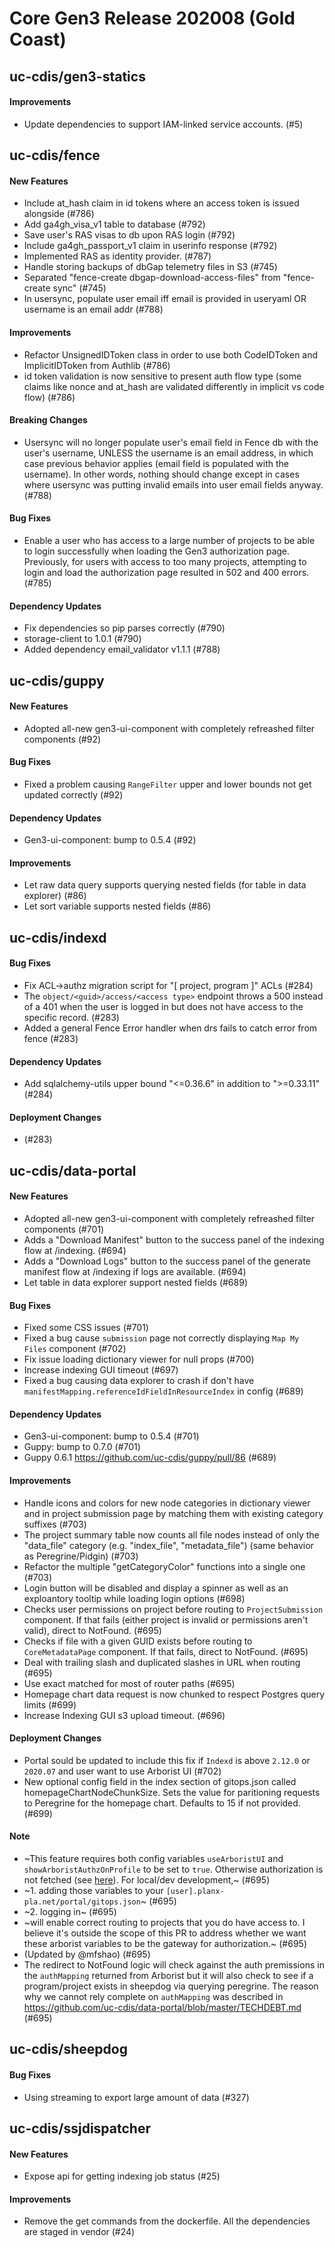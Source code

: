 # Core Gen3 Release 202008 (Gold Coast)

## uc-cdis/gen3-statics

#### Improvements
  - Update dependencies to support IAM-linked service accounts. (#5)

## uc-cdis/fence

#### New Features
  - Include at_hash claim in id tokens where an access token is issued 
    alongside (#786)
  - Add ga4gh_visa_v1 table to database (#792)
  - Save user's RAS visas to db upon RAS login (#792)
  - Include ga4gh_passport_v1 claim in userinfo response (#792)
  - Implemented RAS as identity provider. (#787)
  - Handle storing backups of dbGap telemetry files in S3 (#745)
  - Separated "fence-create dbgap-download-access-files" from "fence-create 
    sync" (#745)
  - In usersync, populate user email iff email is provided in useryaml OR 
    username is an email addr (#788)

#### Improvements
  - Refactor UnsignedIDToken class in order to use both CodeIDToken and 
    ImplicitIDToken from Authlib (#786)
  - id token validation is now sensitive to present auth flow type (some claims 
    like nonce and at_hash are validated differently in implicit vs code flow) 
    (#786)

#### Breaking Changes
  - Usersync will no longer populate user's email field in Fence db with the 
    user's username, UNLESS the username is an email address, in which case 
    previous behavior applies (email field is populated with the username). In 
    other words, nothing should change except in cases where usersync was 
    putting invalid emails into user email fields anyway. (#788)

#### Bug Fixes
  - Enable a user who has access to a large number of projects to be able to 
    login successfully when loading the Gen3 authorization page. Previously, 
    for users with access to too many projects, attempting to login and load 
    the authorization page resulted in 502 and 400 errors. (#785)

#### Dependency Updates
  - Fix dependencies so pip parses correctly (#790)
  - storage-client to 1.0.1 (#790)
  - Added dependency email_validator v1.1.1 (#788)

## uc-cdis/guppy

#### New Features
  - Adopted all-new gen3-ui-component with completely refreashed filter 
    components (#92)

#### Bug Fixes
  - Fixed a problem causing `RangeFilter` upper and lower bounds not get 
    updated correctly (#92)

#### Dependency Updates
  - Gen3-ui-component: bump to 0.5.4 (#92)

#### Improvements
  - Let raw data query supports querying nested fields (for table in data 
    explorer) (#86)
  - Let sort variable supports nested fields (#86)

## uc-cdis/indexd

#### Bug Fixes
  - Fix ACL->authz migration script for "[ project, program ]" ACLs (#284)
  - The `object/<guid>/access/<access type>` endpoint throws a 500 instead of a 
    401 when the user is logged in but does not have access to the specific 
    record. (#283)
  - Added a general Fence Error handler when drs fails to catch error from 
    fence (#283)

#### Dependency Updates
  - Add sqlalchemy-utils upper bound "<=0.36.6" in addition to ">=0.33.11" 
    (#284)

#### Deployment Changes
  - <!-- This section should only contain important things devops should know 
    when updating service versions. --> (#283)

## uc-cdis/data-portal

#### New Features
  - Adopted all-new gen3-ui-component with completely refreashed filter 
    components (#701)
  - Adds a "Download Manifest" button to the success panel of the indexing flow 
    at /indexing. (#694)
  - Adds a "Download Logs" button to the success panel of the generate manifest 
    flow at /indexing if logs are available. (#694)
  - Let table in data explorer support nested fields (#689)

#### Bug Fixes
  - Fixed some CSS issues (#701)
  - Fixed a bug cause `submission` page not correctly displaying `Map My Files` 
    component (#702)
  - Fix issue loading dictionary viewer for null props (#700)
  - Increase indexing GUI timeout (#697)
  - Fixed a bug causing data explorer to crash if don't have 
    `manifestMapping.referenceIdFieldInResourceIndex` in config (#689)

#### Dependency Updates
  - Gen3-ui-component: bump to 0.5.4 (#701)
  - Guppy: bump to 0.7.0 (#701)
  - Guppy 0.6.1 https://github.com/uc-cdis/guppy/pull/86 (#689)

#### Improvements
  - Handle icons and colors for new node categories in dictionary viewer and in 
    project submission page by matching them with existing category suffixes 
    (#703)
  - The project summary table now counts all file nodes instead of only the 
    "data_file" category (e.g. "index_file", "metadata_file") (same behavior as 
    Peregrine/Pidgin) (#703)
  - Refactor the multiple "getCategoryColor" functions into a single one (#703)
  - Login button will be disabled and display a spinner as well as an 
    exploantory tooltip while loading login options (#698)
  - Checks user permissions on project before routing to `ProjectSubmission` 
    component. If that fails (either project is invalid or permissions aren't 
    valid), direct to NotFound. (#695)
  - Checks if file with a given GUID exists before routing to 
    `CoreMetadataPage` component. If that fails, direct to NotFound. (#695)
  - Deal with trailing slash and duplicated slashes in URL when routing (#695)
  - Use exact matched for most of router paths (#695)
  - Homepage chart data request is now chunked to respect Postgres query limits 
    (#699)
  - Increase Indexing GUI s3 upload timeout. (#696)

#### Deployment Changes
  - Portal sould be updated to include this fix if `Indexd` is above `2.12.0` 
    or `2020.07` and user want to use Arborist UI (#702)
  - New optional config field in the index section of gitops.json called 
    homepageChartNodeChunkSize. Sets the value for paritioning requests to 
    Peregrine for the homepage chart. Defaults to 15 if not provided. (#699)

#### Note
  - ~This feature requires both config variables `useArboristUI` and 
    `showArboristAuthzOnProfile` to be set to `true`. Otherwise authorization 
    is not fetched (see 
    [here](https://github.com/uc-cdis/data-portal/blob/774c18df9f412df863e9eab6005f415703ae8a2f/src/actions.js#L484)).
    For local/dev development,~ (#695)
  - ~1. adding those variables to your 
    `[user].planx-pla.net/portal/gitops.json`~ (#695)
  - ~2. logging in~ (#695)
  - ~will enable correct routing to projects that you do have access to. I 
    believe it's outside the scope of this PR to address whether we want these 
    arborist variables to be the gateway for authorization.~ (#695)
  - (Updated by @mfshao) (#695)
  - The redirect to NotFound logic will check against the auth premissions in 
    the `authMapping` returned from Arborist but it will also check to see if a 
    program/project exists in sheepdog via querying peregrine. The reason why 
    we cannot rely complete on `authMapping` was described in 
    https://github.com/uc-cdis/data-portal/blob/master/TECHDEBT.md (#695)

## uc-cdis/sheepdog

#### Bug Fixes
  - Using streaming to export large amount of data (#327)

## uc-cdis/ssjdispatcher

#### New Features
  - Expose api for getting indexing job status (#25)

#### Improvements
  - Remove the get commands from the dockerfile. All the dependencies are 
    staged in vendor (#24)

